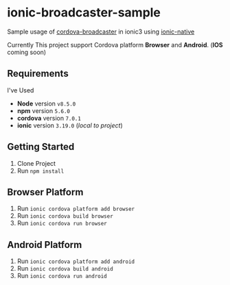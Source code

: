 # ionic-broadcaster-sample

Sample usage of [cordova-broadcaster](https://github.com/bsorrentino/cordova-broadcaster) in ionic3 using [ionic-native](https://ionicframework.com/docs/native/broadcaster/)

Currently This project support Cordova platform **Browser** and **Android**. (**IOS** coming soon)

## Requirements

I've Used
* **Node** version `v8.5.0`
* **npm** version `5.6.0`
* **cordova** version `7.0.1`
* **ionic** version `3.19.0` (_local to project_)

## Getting Started

1. Clone Project
2. Run `npm install`

## Browser Platform

1. Run `ionic cordova platform add browser`
2. Run `ionic cordova build browser`
1. Run `ionic cordova run browser`

## Android Platform

1. Run `ionic cordova platform add android`
2. Run `ionic cordova build android`
1. Run `ionic cordova run android`
